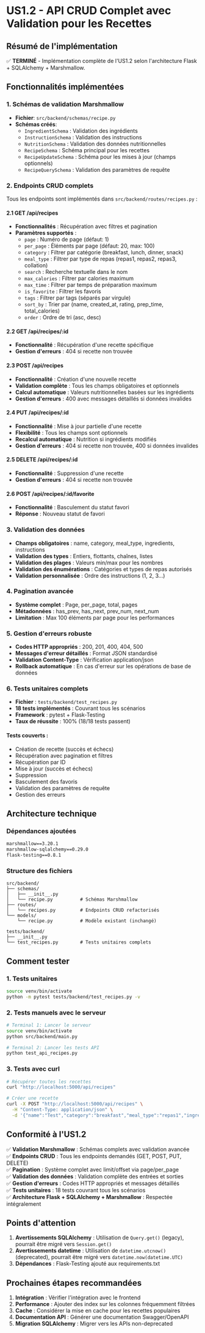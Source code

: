 # US1.2 - API CRUD Complet avec Validation pour les Recettes

## Résumé de l'implémentation

✅ **TERMINÉ** - Implémentation complète de l'US1.2 selon l'architecture Flask + SQLAlchemy + Marshmallow.

## Fonctionnalités implémentées

### 1. Schémas de validation Marshmallow
- **Fichier**: `src/backend/schemas/recipe.py`
- **Schémas créés**:
  - `IngredientSchema` : Validation des ingrédients
  - `InstructionSchema` : Validation des instructions
  - `NutritionSchema` : Validation des données nutritionnelles
  - `RecipeSchema` : Schéma principal pour les recettes
  - `RecipeUpdateSchema` : Schéma pour les mises à jour (champs optionnels)
  - `RecipeQuerySchema` : Validation des paramètres de requête

### 2. Endpoints CRUD complets
Tous les endpoints sont implémentés dans `src/backend/routes/recipes.py` :

#### 2.1 GET /api/recipes
- **Fonctionnalités** : Récupération avec filtres et pagination
- **Paramètres supportés** :
  - `page` : Numéro de page (défaut: 1)
  - `per_page` : Éléments par page (défaut: 20, max: 100)
  - `category` : Filtrer par catégorie (breakfast, lunch, dinner, snack)
  - `meal_type` : Filtrer par type de repas (repas1, repas2, repas3, collation)
  - `search` : Recherche textuelle dans le nom
  - `max_calories` : Filtrer par calories maximum
  - `max_time` : Filtrer par temps de préparation maximum
  - `is_favorite` : Filtrer les favoris
  - `tags` : Filtrer par tags (séparés par virgule)
  - `sort_by` : Trier par (name, created_at, rating, prep_time, total_calories)
  - `order` : Ordre de tri (asc, desc)

#### 2.2 GET /api/recipes/:id
- **Fonctionnalité** : Récupération d'une recette spécifique
- **Gestion d'erreurs** : 404 si recette non trouvée

#### 2.3 POST /api/recipes
- **Fonctionnalité** : Création d'une nouvelle recette
- **Validation complète** : Tous les champs obligatoires et optionnels
- **Calcul automatique** : Valeurs nutritionnelles basées sur les ingrédients
- **Gestion d'erreurs** : 400 avec messages détaillés si données invalides

#### 2.4 PUT /api/recipes/:id
- **Fonctionnalité** : Mise à jour partielle d'une recette
- **Flexibilité** : Tous les champs sont optionnels
- **Recalcul automatique** : Nutrition si ingrédients modifiés
- **Gestion d'erreurs** : 404 si recette non trouvée, 400 si données invalides

#### 2.5 DELETE /api/recipes/:id
- **Fonctionnalité** : Suppression d'une recette
- **Gestion d'erreurs** : 404 si recette non trouvée

#### 2.6 POST /api/recipes/:id/favorite
- **Fonctionnalité** : Basculement du statut favori
- **Réponse** : Nouveau statut de favori

### 3. Validation des données
- **Champs obligatoires** : name, category, meal_type, ingredients, instructions
- **Validation des types** : Entiers, flottants, chaînes, listes
- **Validation des plages** : Valeurs min/max pour les nombres
- **Validation des énumérations** : Catégories et types de repas autorisés
- **Validation personnalisée** : Ordre des instructions (1, 2, 3...)

### 4. Pagination avancée
- **Système complet** : Page, per_page, total, pages
- **Métadonnées** : has_prev, has_next, prev_num, next_num
- **Limitation** : Max 100 éléments par page pour les performances

### 5. Gestion d'erreurs robuste
- **Codes HTTP appropriés** : 200, 201, 400, 404, 500
- **Messages d'erreur détaillés** : Format JSON standardisé
- **Validation Content-Type** : Vérification application/json
- **Rollback automatique** : En cas d'erreur sur les opérations de base de données

### 6. Tests unitaires complets
- **Fichier** : `tests/backend/test_recipes.py`
- **18 tests implémentés** : Couvrant tous les scénarios
- **Framework** : pytest + Flask-Testing
- **Taux de réussite** : 100% (18/18 tests passent)

#### Tests couverts :
- Création de recette (succès et échecs)
- Récupération avec pagination et filtres
- Récupération par ID
- Mise à jour (succès et échecs)
- Suppression
- Basculement des favoris
- Validation des paramètres de requête
- Gestion des erreurs

## Architecture technique

### Dépendances ajoutées
```txt
marshmallow==3.20.1
marshmallow-sqlalchemy==0.29.0
flask-testing==0.8.1
```

### Structure des fichiers
```
src/backend/
├── schemas/
│   ├── __init__.py
│   └── recipe.py          # Schémas Marshmallow
├── routes/
│   └── recipes.py         # Endpoints CRUD refactorisés
└── models/
    └── recipe.py          # Modèle existant (inchangé)

tests/backend/
├── __init__.py
└── test_recipes.py        # Tests unitaires complets
```

## Comment tester

### 1. Tests unitaires
```bash
source venv/bin/activate
python -m pytest tests/backend/test_recipes.py -v
```

### 2. Tests manuels avec le serveur
```bash
# Terminal 1: Lancer le serveur
source venv/bin/activate
python src/backend/main.py

# Terminal 2: Lancer les tests API
python test_api_recipes.py
```

### 3. Tests avec curl
```bash
# Récupérer toutes les recettes
curl "http://localhost:5000/api/recipes"

# Créer une recette
curl -X POST "http://localhost:5000/api/recipes" \
  -H "Content-Type: application/json" \
  -d '{"name":"Test","category":"breakfast","meal_type":"repas1","ingredients":[{"ingredient_id":1,"name":"Test","quantity":100,"unit":"g"}],"instructions":[{"step":1,"description":"Test"}]}'
```

## Conformité à l'US1.2

✅ **Validation Marshmallow** : Schémas complets avec validation avancée  
✅ **Endpoints CRUD** : Tous les endpoints demandés (GET, POST, PUT, DELETE)  
✅ **Pagination** : Système complet avec limit/offset via page/per_page  
✅ **Validation des données** : Validation complète des entrées et sorties  
✅ **Gestion d'erreurs** : Codes HTTP appropriés et messages détaillés  
✅ **Tests unitaires** : 18 tests couvrant tous les scénarios  
✅ **Architecture Flask + SQLAlchemy + Marshmallow** : Respectée intégralement  

## Points d'attention

1. **Avertissements SQLAlchemy** : Utilisation de `Query.get()` (legacy), pourrait être migré vers `Session.get()`
2. **Avertissements datetime** : Utilisation de `datetime.utcnow()` (deprecated), pourrait être migré vers `datetime.now(datetime.UTC)`
3. **Dépendances** : Flask-Testing ajouté aux requirements.txt

## Prochaines étapes recommandées

1. **Intégration** : Vérifier l'intégration avec le frontend
2. **Performance** : Ajouter des index sur les colonnes fréquemment filtrées
3. **Cache** : Considérer la mise en cache pour les recettes populaires
4. **Documentation API** : Générer une documentation Swagger/OpenAPI
5. **Migration SQLAlchemy** : Migrer vers les APIs non-deprecated